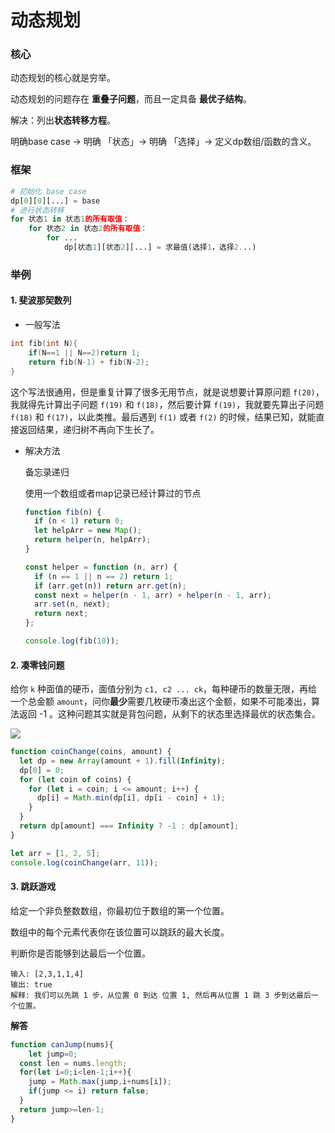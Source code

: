 # 动态规划

### 核心

动态规划的核心就是穷举。

动态规划的问题存在 **重叠子问题**，而且一定具备 **最优子结构**。

解决：列出**状态转移方程**。

明确base case -> 明确 「状态」-> 明确 「选择」-> 定义dp数组/函数的含义。

### 框架

```python
# 初始化 base case
dp[0][0][...] = base
# 进行状态转移
for 状态1 in 状态1的所有取值：
    for 状态2 in 状态2的所有取值：
        for ...
            dp[状态1][状态2][...] = 求最值(选择1，选择2...)
```

### 举例

#### 1. 斐波那契数列

- 一般写法

```c
int fib(int N){
	if(N==1 || N==2)return 1;
	return fib(N-1) + fib(N-2);
}
```

这个写法很通用，但是重复计算了很多无用节点，就是说想要计算原问题 `f(20)`，我就得先计算出子问题 `f(19)` 和 `f(18)`，然后要计算 `f(19)`，我就要先算出子问题 `f(18)` 和 `f(17)`，以此类推。最后遇到 `f(1)` 或者 `f(2)` 的时候，结果已知，就能直接返回结果，递归树不再向下生长了。

- 解决方法

  备忘录递归

  使用一个数组或者map记录已经计算过的节点

  ```javascript
  function fib(n) {
    if (n < 1) return 0;
    let helpArr = new Map();
    return helper(n, helpArr);
  }
  
  const helper = function (n, arr) {
    if (n == 1 || n == 2) return 1;
    if (arr.get(n)) return arr.get(n);
    const next = helper(n - 1, arr) + helper(n - 1, arr);
    arr.set(n, next);
    return next;
  };
  
  console.log(fib(10));
  ```

#### 2. 凑零钱问题

给你 `k` 种面值的硬币，面值分别为 `c1, c2 ... ck`，每种硬币的数量无限，再给一个总金额 `amount`，问你**最少**需要几枚硬币凑出这个金额，如果不可能凑出，算法返回 -1 。这种问题其实就是背包问题，从剩下的状态里选择最优的状态集合。

![](http://image.cocoroise.cn/20200814085315.png)

```javascript
function coinChange(coins, amount) {
  let dp = new Array(amount + 1).fill(Infinity);
  dp[0] = 0;
  for (let coin of coins) {
    for (let i = coin; i <= amount; i++) {
      dp[i] = Math.min(dp[i], dp[i - coin] + 1);
    }
  }
  return dp[amount] === Infinity ? -1 : dp[amount];
}

let arr = [1, 2, 5];
console.log(coinChange(arr, 11));
```

#### 3. 跳跃游戏

给定一个非负整数数组，你最初位于数组的第一个位置。

数组中的每个元素代表你在该位置可以跳跃的最大长度。

判断你是否能够到达最后一个位置。

```
输入: [2,3,1,1,4]
输出: true
解释: 我们可以先跳 1 步，从位置 0 到达 位置 1, 然后再从位置 1 跳 3 步到达最后一个位置。
```

**解答**

```javascript
function canJump(nums){
	let jump=0;
  const len = nums.length;
  for(let i=0;i<len-1;i++){
    jump = Math.max(jump,i+nums[i]);
    if(jump <= i) return false;
  }
  return jump>=len-1;
}
```

